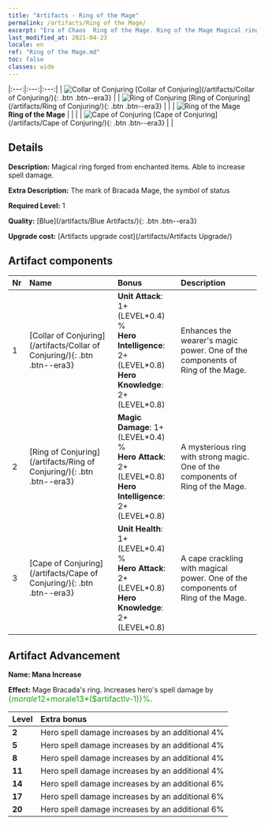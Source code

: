 ```yaml
---
title: "Artifacts - Ring of the Mage"
permalink: /artifacts/Ring of the Mage/
excerpt: "Era of Chaos  Ring of the Mage. Ring of the Mage Magical ring forged from enchanted items. Able to increase spell damage."
last_modified_at: 2021-04-23
locale: en
ref: "Ring of the Mage.md"
toc: false
classes: wide
---
```


  |:---:|:---:|:---:| 
  | ![Collar of Conjuring](/images/t/artifact_40221.png) [Collar of Conjuring](/artifacts/Collar of Conjuring/){: .btn .btn--era3} |   | ![Ring of Conjuring](/images/t/artifact_40221.png) [Ring of Conjuring](/artifacts/Ring of Conjuring/){: .btn .btn--era3} | 
  |   | ![Ring of the Mage](/images/t/icon_artifact_22.png) **Ring of the Mage** |  | 
  |   | ![Cape of Conjuring](/images/t/artifact_40221.png) [Cape of Conjuring](/artifacts/Cape of Conjuring/){: .btn .btn--era3} |   | 


## Details

 **Description:** Magical ring forged from enchanted items. Able to increase spell damage.

 **Extra Description:** The mark of Bracada Mage, the symbol of status

 **Required Level:** 1

 **Quality:** [Blue](/artifacts/Blue Artifacts/){: .btn .btn--era3}

 **Upgrade cost:** [Artifacts upgrade cost](/artifacts/Artifacts Upgrade/)



## Artifact components

  | Nr |    Name    |   Bonus | Description | 
  |:---|:-----------|:--------|:------------| 
  | 1 | [Collar of Conjuring](/artifacts/Collar of Conjuring/){: .btn .btn--era3} | **Unit Attack**: 1+(LEVEL\*0.4) %<br/>**Hero Intelligence**: 2+(LEVEL\*0.8)<br/>**Hero Knowledge**: 2+(LEVEL\*0.8) | Enhances the wearer's magic power. One of the components of Ring of the Mage. | 
  | 2 | [Ring of Conjuring](/artifacts/Ring of Conjuring/){: .btn .btn--era3} | **Magic Damage**: 1+(LEVEL\*0.4) %<br/>**Hero Attack**: 2+(LEVEL\*0.8)<br/>**Hero Intelligence**: 2+(LEVEL\*0.8) | A mysterious ring with strong magic. One of the components of Ring of the Mage. | 
  | 3 | [Cape of Conjuring](/artifacts/Cape of Conjuring/){: .btn .btn--era3} | **Unit Health**: 1+(LEVEL\*0.4) %<br/>**Hero Attack**: 2+(LEVEL\*0.8)<br/>**Hero Knowledge**: 2+(LEVEL\*0.8) | A cape crackling with magical power. One of the components of Ring of the Mage. | 


## Artifact Advancement

 **Name: Mana Increase**

 **Effect:** Mage Bracada's ring. Increases hero's spell damage by <span style="color: #1ca216;font-size:16px">{$morale12+$morale13*($artifactlv-1)}%</span>.

  |  Level  |    Extra bonus  | 
  |:--------|:----------------| 
  | **2** | Hero spell damage increases by an additional 4% | 
  | **5** | Hero spell damage increases by an additional 4% | 
  | **8** | Hero spell damage increases by an additional 4% | 
  | **11** | Hero spell damage increases by an additional 4% | 
  | **14** | Hero spell damage increases by an additional 6% | 
  | **17** | Hero spell damage increases by an additional 6% | 
  | **20** | Hero spell damage increases by an additional 6% | 
